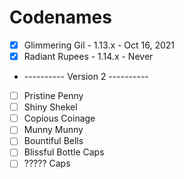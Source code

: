 # Codenames

* [x] Glimmering Gil - 1.13.x - Oct 16, 2021
* [x] Radiant Rupees - 1.14.x - Never
* ---------- Version 2 ----------
* [ ] Pristine Penny
* [ ] Shiny Shekel
* [ ] Copious Coinage
* [ ] Munny Munny
* [ ] Bountiful Bells
* [ ] Blissful Bottle Caps
* [ ] ????? Caps
